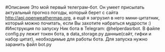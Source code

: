 #Описание
Это мой первый телеграм-бот. Он умеет присылать актуальный прогноз погоды, который берет с сайта http://api.openweathermap.org, а ещё
я загрузил в него мини-цитатник, который можно почитать, если Вы захотите набраться мудрости :)
#Инструкция по запуску
Ник бота в Telegram: @helperdasrbot. В файле config.py лежит токен бота, в  data_storage.py данные(сайт, гифки и набор цитат), необходимые для работы бота. Для запуска нужно заранить файл bot.py
